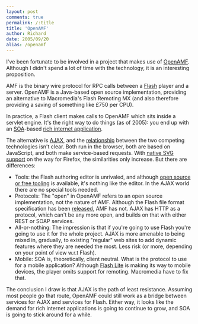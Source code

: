 ```yaml
---
layout: post
comments: true
permalink: /:title
title: 'OpenAMF'
author: Richard
date: 2005/09/20
alias: /openamf
---
```


I've been fortunate to be involved in a project that makes use of
[OpenAMF][]. Although I didn't spend a lot of time with the technology,
it is an interesting proposition.

AMF is the binary wire protocol for RPC calls between a [Flash][] player
and a server. OpenAMF is a Java-based open source implementation,
providing an alternative to Macromedia's Flash Remoting MX (and also
therefore providing a saving of something like £750 per CPU).

In practice, a Flash client makes calls to OpenAMF which sits inside a
servlet engine. It's the right way to do things (as of 2005): you end up
with an [SOA][]-based [rich internet application][].

The alternative is [AJAX][], and the [relationship][] between the two
competing technologies isn't clear. Both run in the browser, both are
based on JavaScript, and both make service-based requests. With [native SVG support][] on the way for Firefox, the similarities only increase.
But there are differences:

-   Tools: the Flash authoring editor is unrivaled, and although [open source or free tooling][] is available, it's nothing like the
editor. In the AJAX world there are no special tools needed.
-   Protocols: The "open" in OpenAMF refers to an open source
implementation, not the nature of AMF. Although the Flash file
format specification has been [released][], AMF has not. AJAX has
HTTP as a protocol, which can't be any more open, and builds on that
with either REST or SOAP services.
-   All-or-nothing: The impression is that if you're going to use Flash
you're going to use it for the whole project. AJAX is more amenable
to being mixed in, gradually, to existing "regular" web sites to add
dynamic features where they are needed the most. Less risk (or more,
depending on your point of view w.r.t Flash).
-   Mobile: SOA is, theoretically, client neutral. What is the protocol
to use for a mobile application? Although [Flash Lite][] is making
its way to mobile devices, the player omits support for remoting.
Macromedia have to fix that.

The conclusion I draw is that AJAX is the path of least resistance.
Assuming most people go that route, OpenAMF could still work as a bridge
between services for AJAX and services for Flash. Either way, it looks
like the demand for rich internet applications is going to continue to
grow, and SOA is going to stick around for a while.


  [OpenAMF]: http://www.openamf.org/
  [Flash]: http://en.wikipedia.org/wiki/Macromedia_Flash
  [SOA]: http://en.wikipedia.org/wiki/Service-oriented_architecture
  [rich internet application]: http://en.wikipedia.org/wiki/Rich_Internet_Application
  [AJAX]: http://www.xml.com/pub/a/2005/02/09/xml-http-request.html
  [relationship]: http://radar.oreilly.com/archives/2005/05/flash_is_ajax_o.html
  [native SVG support]: http://www.understandingxml.com/archives/2005/08/the_future_of_s.html
  [open source or free tooling]: http://www.actionscript.com/index.php/fw/1/towards-open-source-flash-development/
  [released]: http://www.macromedia.com/licensing/developer/
  [Flash Lite]: http://en.wikipedia.org/wiki/Macromedia_Flash_Lite
